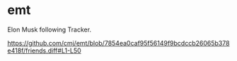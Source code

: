 # emt
Elon Musk following Tracker.

https://github.com/cmj/emt/blob/7854ea0caf95f56149f9bcdccb26065b378e418f/friends.diff#L1-L50
